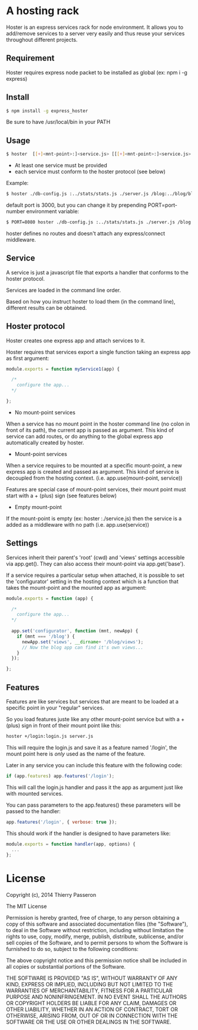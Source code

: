 # A hosting rack

Hoster is an express services rack for node environment. It allows you to add/remove services to a server very easily and thus reuse your services throughout different projects.

## Requirement

Hoster requires express node packet to be installed as global (ex: npm i -g express)


## Install

```sh
$ npm install -g express_hoster
```

Be sure to have /usr/local/bin in your PATH


## Usage

```sh
$ hoster  [[+]<mnt-point>:]<service.js> [[[+]<mnt-point>:]<service.js> ...]
```  

* At least one service must be provided
* each service must conform to the hoster protocol (see below)
    
Example:

```sh
$ hoster ./db-config.js :../stats/stats.js ./server.js /blog:../blog/blog.js

```

default port is 3000, but you can change it by prepending PORT=port-number environment variable:

```sh
$ PORT=8080 hoster ./db-config.js :../stats/stats.js ./server.js /blog:../blog/blog.js

```

hoster defines no routes and doesn't attach any express/connect middleware.

## Service

A service is just a javascript file that exports a handler that conforms to the hoster protocol.

Services are loaded in the command line order.

Based on how you instruct hoster to load them (in the command line), different results can be obtained.


## Hoster protocol

Hoster creates one express app and attach services to it.

Hoster requires that services export a single function taking an express app as first argument:

```js
module.exports = function myService1(app) {

  /*
    configure the app...
  */

};
```

* No mount-point services

When a service has no mount point in the hoster command line (no colon in front of its path), the current app is passed as argument. This kind of service can add routes, or do anything to the global express app automatically created by hoster. 

* Mount-point services

When a service requires to be mounted at a specific mount-point, a new express app is created and passed as argument. This kind of service is decoupled from the hosting context. (i.e. app.use(mount-point, service)) 

Features are special case of mount-point services, their mount point must start with a + (plus) sign (see features below)

* Empty mount-point

If the mount-point is empty (ex: hoster :./service.js) then the service is a added as a middleware with no path (i.e. app.use(service))


## Settings

Services inherit their parent's 'root' (cwd) and 'views' settings accessible via app.get(). They can also access their mount-point via app.get('base'). 

If a service requires a particular setup when attached, it is possible to set the 'configurator' setting in the hosting context which is a function that takes the mount-point and the mounted app as argument:

```js
module.exports = function (app) {

  /*
    configure the app...
  */
  
  app.set('configurator', function (mnt, newApp) {
    if (mnt === '/blog') {
      newApp.set('views', __dirname+ '/blog/views');
      // Now the blog app can find it's own views...
    }
  });

};
```

## Features

Features are like services but services that are meant to be loaded at a specific point in your "regular" services.

So you load features juste like any other mount-point service but with a + (plus) sign in front of their mount point like this:

```sh
hoster +/login:login.js server.js
```

This will require the login.js and save it as a feature named '/login', the mount point here is _only_ used as the name of the feature.

Later in any service you can include this feature with the following code:

```js
if (app.features) app.features('/login');
```

This will call the login.js handler and pass it the app as argument just like with mounted services.

You can pass parameters to the app.features() these parameters will be passed to the handler:
```js
app.features('/login', { verbose: true });
```

This should work if the handler is designed to have parameters like:
```js
module.exports = function handler(app, options) {
  ...
};
```


# License

Copyright (c), 2014 Thierry Passeron

The MIT License

Permission is hereby granted, free of charge, to any person obtaining a copy of this software and associated documentation files (the "Software"), to deal in the Software without restriction, including without limitation the rights to use, copy, modify, merge, publish, distribute, sublicense, and/or sell copies of the Software, and to permit persons to whom the Software is furnished to do so, subject to the following conditions:

The above copyright notice and this permission notice shall be included in all copies or substantial portions of the Software.

THE SOFTWARE IS PROVIDED "AS IS", WITHOUT WARRANTY OF ANY KIND, EXPRESS OR IMPLIED, INCLUDING BUT NOT LIMITED TO THE WARRANTIES OF MERCHANTABILITY, FITNESS FOR A PARTICULAR PURPOSE AND NONINFRINGEMENT. IN NO EVENT SHALL THE AUTHORS OR COPYRIGHT HOLDERS BE LIABLE FOR ANY CLAIM, DAMAGES OR OTHER LIABILITY, WHETHER IN AN ACTION OF CONTRACT, TORT OR OTHERWISE, ARISING FROM, OUT OF OR IN CONNECTION WITH THE SOFTWARE OR THE USE OR OTHER DEALINGS IN THE SOFTWARE.